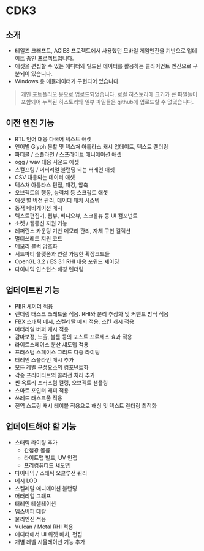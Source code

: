 # CDK3
## 소개
- 테일즈 크래프트, ACIES 프로젝트에서 사용했던 모바일 게임엔진을 기반으로 업데이트 중인 프로젝트입니다.
- 애셋을 편집할 수 있는 에디터와 빌드된 데이터를 활용하는 클라이언트 엔진으로 구분되어 있습니다.
- Windows 용 에뮬레이터가 구현되어 있습니다.
> 개인 포트폴리오 용으로 업로드되었습니다. 로컬 히스토리에 크기가 큰 파일들이 포함되어 누적된 히스토리와 일부 파일들은 github에 업로드할 수 없었습니다. 
## 이전 엔진 기능
- RTL 언어 대응 다국어 텍스트 애셋
- 언어별 Glyph 분할 및 텍스쳐 아틀라스 캐시 업데이트, 텍스트 렌더링
- 파티클 / 스플라인 / 스프라이트 애니메이션 애셋
- ogg / wav 대응 사운드 애셋
- 스컬프팅 / 머터리얼 블랜딩 되는 터레인 애셋
- CSV 대응되는 데이터 애셋
- 텍스쳐 아틀라스 편집, 패킹, 압축
- 오브젝트의 행동, 능력치 등 스크립트 애셋
- 애셋 별 버전 관리, 데이터 패치 시스템
- 동적 네비게이션 메시
- 텍스트편집기, 웹뷰, 비디오뷰, 스크롤뷰 등 UI 컴포넌트
- 소켓 / 웹통신 지원 기능
- 레퍼런스 카운팅 기반 메모리 관리, 자체 구현 컬렉션
- 멀티쓰레드 지원 코드
- 메모리 블럭 암호화
- 서드파티 플랫폼과 연결 가능한 확장코드들
- OpenGL 3.2 / ES 3.1 RHI 대응 포워드 셰이딩
- 다이내믹 인스턴스 배칭 렌더링
## 업데이트된 기능
- PBR 셰이더 적용
- 렌더링 태스크 쓰레드풀 적용. RHI와 분리 추상화 및 커맨드 방식 적용
- FBX 스태틱 메시, 스켈레탈 메시 적용. 스킨 캐시 적용
- 머터리얼 버퍼 캐시 적용
- 감마보정, 노출, 블룸 등의 포스트 프로세스 효과 적용
- 라이트스페이스 분산 섀도맵 적용
- 프러스텀 스페이스 그리드 다중 라이팅
- 터레인 스플라인 메시 추가
- 모든 레벨 구성요소의 컴포넌트화
- 각종 프리미티브의 콜리전 처리 추가
- 씬 옥트리 프러스텀 컬링, 오브젝트 샘플링
- 스마트 포인터 래퍼 적용
- 쓰레드 태스크풀 적용
- 전역 스트링 캐시 테이블 적용으로 해싱 및 텍스트 렌더링 최적화
## 업데이트해야 할 기능
- 스태틱 라이팅 추가
	- 간접광 볼륨
	- 라이트맵 빌드, UV 언랩
	- 프리컴퓨티드 섀도맵
- 다이내믹 / 스태틱 오클루전 쿼리
- 메시 LOD
- 스켈레탈 애니메이션 블랜딩
- 머터리얼 그래프
- 터레인 테셀레이션
- 뎁스버퍼 데칼
- 물리엔진 적용
- Vulcan / Metal RHI 적용
- 에디터에서 UI 위젯 배치, 편집
- 개별 레벨 시뮬레이션 기능 추가
